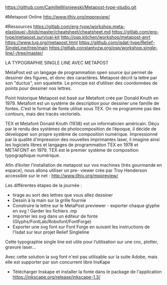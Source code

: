 https://github.com/CamilleWisniewski/Metapost-type-studio.git

#Metapost Online
http://www.tlhiv.org/mppreview/

#Ressources
https://gitlab.com/erg-type/workshop.meta-elastique/-/blob/master/cheatsheet/cheatsheet.md
https://gitlab.com/erg-type/metapost.survival-kit
http://osp.kitchen/workshop/metapost-anrt
https://www.tug.org/metapost.html
https://github.com/isdat-type/Relief-SingleLine/tree/main
https://gitlab.constantvzw.org/osp/workshop.single-line/-/tree/master/

LA TYPOGRAPHIE SINGLE LINE AVEC METAPOST

MetaPost est un langage de programmation open source qui permet de dessiner des figures, et donc des caractères. Metapost décrit la lettre par son "ductus", son squelette. Le principe est d’utiliser des coordonnées de points pour dessiner nos lettres.

Point historique 
Metapost est basé sur Metafont crée par Donald Knuth en 1979. Metafont est un système de description pour dessiner une famille de fontes. C’est le format de fonte utilisé sous TEX. On ne programme pas des contours, mais des tracés vectoriels.

TEX et Metafont
Donald Knuth (1938) est un informaticien américain. Déçu par le rendu des systèmes de photocomposition de l’époque, il décide de développer son propre système de composition numérique. Impressionné par la qualité d’impression des nouvelles imprimantes laser, il imagine ainsi les logiciels libres et langages de programmation TEX en 1978 et METAFONT en 1979.
TEX est le premier système de composition typographique numérique.


Afin d’éviter l’installation de metapost sur vos machines (très gourmande en espace), nous allons utiliser un pre- viewer crée par Troy Henderson accessible sur le net :
http://www.tlhiv.org/mppreview/

Les différentes étapes de la journée :
- tirage au sort des lettres que vous allez dessiner
- Dessin à la main sur la grille fournie
- Construire la lettre sur le MetaPost previewer - exporter chaque glyphe en svg ! Garder les fichiers .mp
- Importer les svg dans un éditeur de fonte (Glyphs/FontLab/Robofont/FontForge)
- Exporter une svg font sur Font Forge en suivant les instructions de l'Isdat sur leur projet Relief Singleline

Cette typographie single line est utile pour l’utilisation sur une cnc, plotter, gravure laser...

Avec cette solution la svg font n'est pas utilisable sur la suite Adobe, mais elle est supporter par son concurrent libre InsKape
- Télécharger Inskape et installer la fonte dans le package de l'application
https://inkscape.org/release/inkscape-1.3/





